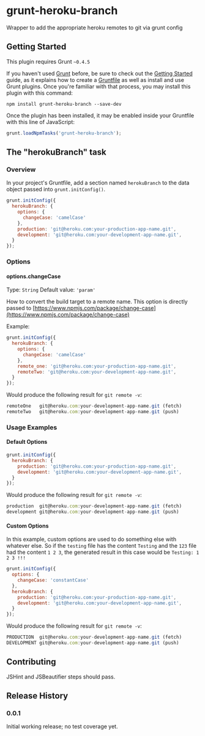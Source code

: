 # grunt-heroku-branch

Wrapper to add the appropriate heroku remotes to git via grunt config

## Getting Started

This plugin requires Grunt `~0.4.5`

If you haven't used [Grunt](http://gruntjs.com/) before, be sure to check out the [Getting Started](http://gruntjs.com/getting-started) guide, as it explains how to create a [Gruntfile](http://gruntjs.com/sample-gruntfile) as well as install and use Grunt plugins. Once you're familiar with that process, you may install this plugin with this command:

```shell
npm install grunt-heroku-branch --save-dev
```

Once the plugin has been installed, it may be enabled inside your Gruntfile with this line of JavaScript:

```js
grunt.loadNpmTasks('grunt-heroku-branch');
```

## The "herokuBranch" task

### Overview

In your project's Gruntfile, add a section named `herokuBranch` to the data object passed into `grunt.initConfig()`.

```js
grunt.initConfig({
  herokuBranch: {
    options: {
      changeCase: 'camelCase'
    },
    production: 'git@heroku.com:your-production-app-name.git',
    development: 'git@heroku.com:your-development-app-name.git',
  }
});
```

### Options

#### options.changeCase
Type: `String`
Default value: `'param'`

How to convert the build target to a remote name.
This option is directly passed to [https://www.npmjs.com/package/change-case](https://www.npmjs.com/package/change-case)

Example:

```js
grunt.initConfig({
  herokuBranch: {
    options: {
      changeCase: 'camelCase'
    },
    remote_one: 'git@heroku.com:your-production-app-name.git',
    remoteTwo: 'git@heroku.com:your-development-app-name.git',
  }
});
```

Would produce the following result for `git remote -v`:

```js
remoteOne	git@heroku.com:your-development-app-name.git (fetch)
remoteTwo	git@heroku.com:your-development-app-name.git (push)
```

### Usage Examples

#### Default Options

```js
grunt.initConfig({
  herokuBranch: {
    production: 'git@heroku.com:your-production-app-name.git',
    development: 'git@heroku.com:your-development-app-name.git',
  }
});
```

Would produce the following result for `git remote -v`:

```js
production	git@heroku.com:your-development-app-name.git (fetch)
development	git@heroku.com:your-development-app-name.git (push)
```

#### Custom Options
In this example, custom options are used to do something else with whatever else. So if the `testing` file has the content `Testing` and the `123` file had the content `1 2 3`, the generated result in this case would be `Testing: 1 2 3 !!!`


```js
grunt.initConfig({
  options: {
    changeCase: 'constantCase'
  },
  herokuBranch: {
    production: 'git@heroku.com:your-production-app-name.git',
    development: 'git@heroku.com:your-development-app-name.git',
  }
});
```

Would produce the following result for `git remote -v`:

```js
PRODUCTION	git@heroku.com:your-development-app-name.git (fetch)
DEVELOPMENT	git@heroku.com:your-development-app-name.git (push)
```

## Contributing

JSHint and JSBeautifier steps should pass.

## Release History

### 0.0.1

Initial working release; no test coverage yet.


